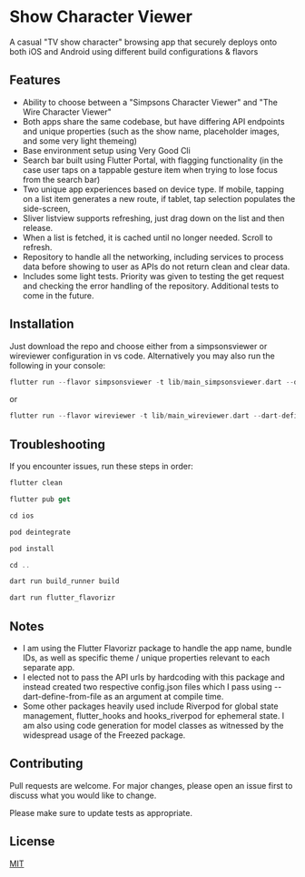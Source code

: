 

# Show Character Viewer


A casual "TV show character" browsing app that securely deploys onto both iOS and Android using different build configurations & flavors 

## Features

- Ability to choose between a "Simpsons Character Viewer" and "The Wire Character Viewer"
- Both apps share the same codebase, but have differing API endpoints and unique properties (such as the show name, placeholder images, and some very light themeing)
- Base environment setup using Very Good Cli
- Search bar built using Flutter Portal, with flagging functionality (in the case user taps on a tappable gesture item when trying to lose focus from the search bar)
- Two unique app experiences based on device type. If mobile, tapping on a list item generates a new route, if tablet, tap selection populates the side-screen, 
- Sliver listview supports refreshing, just drag down on the list and then release.
- When a list is fetched, it is cached until no longer needed. Scroll to refresh.
- Repository to handle all the networking, including services to process data before showing to user as APIs do not return clean and clear data. 
- Includes some light tests. Priority was given to testing the get request and checking the error handling of the repository. Additional tests to come in the future.



## Installation

Just download the repo and choose either from a simpsonsviewer or wireviewer configuration in vs code. Alternatively you may also run the following in your console:

```dart
flutter run --flavor simpsonsviewer -t lib/main_simpsonsviewer.dart --dart-define-from-file=config_simpsons_viewer.json
```
or 
```dart
flutter run --flavor wireviewer -t lib/main_wireviewer.dart --dart-define-from-file=config_wire_viewer.json
```



## Troubleshooting
If you encounter issues, run these steps in order:
```dart
flutter clean
```
```dart
flutter pub get
```
```dart
cd ios
```
```dart
pod deintegrate 
```
```dart
pod install
```
```dart
cd ..
```
```dart
dart run build_runner build
```
```dart
dart run flutter_flavorizr
```


## Notes
- I am using the Flutter Flavorizr package to handle the app name, bundle IDs, as well as specific theme / unique properties relevant to each separate app.
- I elected not to pass the API urls by hardcoding with this package and instead created two respective config.json files which I pass using --dart-define-from-file as an argument at compile time.
- Some other packages heavily used include Riverpod for global state management, flutter_hooks and hooks_riverpod for ephemeral state. I am also using code generation for model classes as witnessed by the widespread usage of the Freezed package.



## Contributing

Pull requests are welcome. For major changes, please open an issue first
to discuss what you would like to change.

Please make sure to update tests as appropriate.

## License

[MIT](https://choosealicense.com/licenses/mit/)
